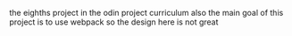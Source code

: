the eighths project in the odin project curriculum also the main goal of this project is to use webpack so the design here is not great

